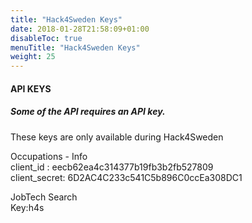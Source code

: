 ```yaml
---
title: "Hack4Sweden Keys"
date: 2018-01-28T21:58:09+01:00
disableToc: true
menuTitle: "Hack4Sweden Keys"
weight: 25
---
```


#### API KEYS 

##### Some of the API requires an API key. 

These keys are only available during Hack4Sweden

Occupations - Info  
client_id : eecb62ea4c314377b19fb3b2fb527809  
client_secret: 6D2AC4C233c541C5b896C0ccEa308DC1

JobTech Search  
Key:h4s
